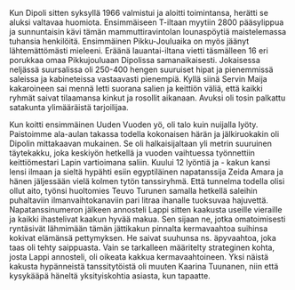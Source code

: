 
Kun Dipoli sitten syksyllä 1966 valmistui ja aloitti toimintansa, herätti se aluksi valtavaa huomiota. Ensimmäiseen T-iltaan 
myytiin 2800 pääsylippua ja sunnuntaisin kävi tämän mammuttiravintolan lounaspöytiä maistelemassa tuhansia henkilöitä. 
Ensimmäinen Pikku-Jouluaika on myös jäänyt lähtemättömästi mieleeni. Eräänä lauantai-iltana vietti täsmälleen 16 eri 
porukkaa omaa Pikkujouluaan Dipolissa samanaikaisesti. Jokaisessa neljässä suursalissa oli 250-400 hengen suuruiset hipat ja 
pienemmissä saleissa ja kabineteissa vastaavasti pienempiä. Kyllä siinä Servin Maija kakaroineen sai mennä letti suorana salien 
ja keittiön väliä, että kaikki ryhmät saivat tilaamansa kinkut ja rosollit aikanaan. Avuksi oli tosin palkattu satakunta ylimääräistä 
tarjoilijaa.

Kun koitti ensimmäinen Uuden Vuoden yö, oli talo kuin nuijalla lyöty. Paistoimme ala-aulan takassa todella kokonaisen härän 
ja jälkiruokakin oli Dipolin mittakaavan mukainen. Se oli halkaisijaltaan yli metrin suuruinen täytekakku, joka keskiyön 
hetkellä ja vuoden vaihtuessa työnnettiin keittiömestari Lapin vartioimana saliin. Kuului 12 lyöntiä ja - kakun kansi lensi
ilmaan ja sieltä hypähti esiin egyptiläinen napatanssija Zeida Amara ja hänen jäljessään vielä kolmen tytön tanssiryhmä. Että 
tunnelma todella olisi ollut aito, työnsi huoltomies Teuvo Turunen samalla hetkellä saleihin puhaltaviin ilmanvaihtokanaviin 
pari litraa ihanalle tuoksuvaa hajuvettä. Napatanssinumeron jälkeen annosteli Lappi sitten kaakusta useille vieraille ja kaikki 
ihastelivat kaakun hyvää makua. Sen sijaan ne, jotka omatoimisesti ryntäsivät lähmimään tämän jättikakun pinnalta 
kermavaahtoa suihinsa kokivat elämänsä pettymyksen. He saivat suuhunsa ns. äpyvaahtoa, joka taas oli tehty saippuasta. Vain
se tarkalleen määritelty strateginen kohta, josta Lappi annosteli, oli oikeata kakkua kermavaahtoineen. Yksi näistä kakusta 
hypänneistä tanssitytöistä oli muuten Kaarina Tuunanen, niin että kysykääpä häneltä yksityiskohtia asiasta, kun tapaatte.